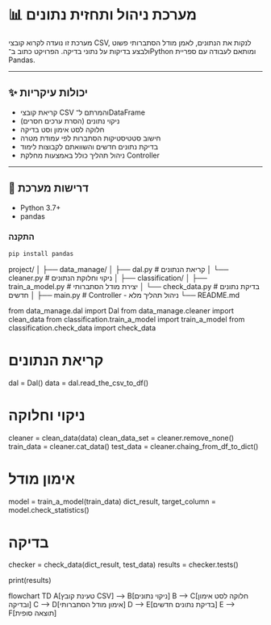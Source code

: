 # 📊 מערכת ניהול ותחזית נתונים

מערכת זו נועדה לקרוא קובצי CSV, לנקות את הנתונים, לאמן מודל הסתברותי פשוט ולבצע בדיקות על נתוני בדיקה.
הפרויקט כתוב ב־Python ומותאם לעבודה עם ספריית Pandas.

---

## ✨ יכולות עיקריות

* קריאת קובצי CSV והמרתם ל־DataFrame
* ניקוי נתונים (הסרת ערכים חסרים)
* חלוקה לסט אימון וסט בדיקה
* חישוב סטטיסטיקות הסתברות לפי עמודת מטרה
* בדיקת נתונים חדשים והשוואתם לקבוצות לימוד
* ניהול תהליך כולל באמצעות מחלקת Controller

---

## 🧰 דרישות מערכת

* Python 3.7+
* pandas

### התקנה

```bash
pip install pandas
```

project/
│
├── data_manage/
│   ├── dal.py               # קריאת הנתונים
│   └── cleaner.py           # ניקוי וחלוקת הנתונים
│
├── classification/
│   ├── train_a_model.py     # יצירת מודל הסתברותי
│   └── check_data.py        # בדיקת נתונים חדשים
│
├── main.py                  # Controller - ניהול תהליך מלא
└── README.md


from data_manage.dal import Dal
from data_manage.cleaner import clean_data
from classification.train_a_model import train_a_model
from classification.check_data import check_data

# קריאת הנתונים
dal = Dal()
data = dal.read_the_csv_to_df()

# ניקוי וחלוקה
cleaner = clean_data(data)
clean_data_set = cleaner.remove_none()
train_data = cleaner.cat_data()
test_data = cleaner.chaing_from_df_to_dict()

# אימון מודל
model = train_a_model(train_data)
dict_result, target_column = model.check_statistics()

# בדיקה
checker = check_data(dict_result, test_data)
results = checker.tests()

print(results)


flowchart TD
    A[טעינת קובץ CSV] --> B[ניקוי נתונים]
    B --> C[חלוקה לסט אימון ובדיקה]
    C --> D[אימון מודל הסתברותי]
    D --> E[בדיקת נתונים חדשים]
    E --> F[תוצאה סופית]
